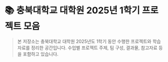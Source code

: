# 📚 충북대학교 대학원 2025년 1학기 프로젝트 모음

> 본 저장소는 충북대학교 대학원 2025년도 1학기 동안 수행한 프로젝트와 학습 자료를 정리한 공간입니다. 수업별 프로젝트 주제, 팀 구성, 결과물, 참고자료 등을 포함하고 있습니다.
